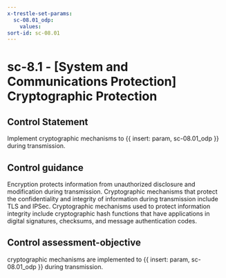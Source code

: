 ```yaml
---
x-trestle-set-params:
  sc-08.01_odp:
    values:
sort-id: sc-08.01
---
```


# sc-8.1 - \[System and Communications Protection\] Cryptographic Protection

## Control Statement

Implement cryptographic mechanisms to {{ insert: param, sc-08.01_odp }} during transmission.

## Control guidance

Encryption protects information from unauthorized disclosure and modification during transmission. Cryptographic mechanisms that protect the confidentiality and integrity of information during transmission include TLS and IPSec. Cryptographic mechanisms used to protect information integrity include cryptographic hash functions that have applications in digital signatures, checksums, and message authentication codes.

## Control assessment-objective

cryptographic mechanisms are implemented to {{ insert: param, sc-08.01_odp }} during transmission.
